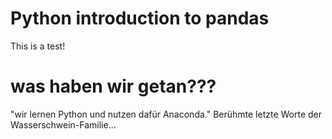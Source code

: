 # Python introduction to pandas 

This is a test! 

# was haben wir getan???

"wir lernen Python und nutzen dafür Anaconda."
Berühmte letzte Worte der Wasserschwein-Familie...
